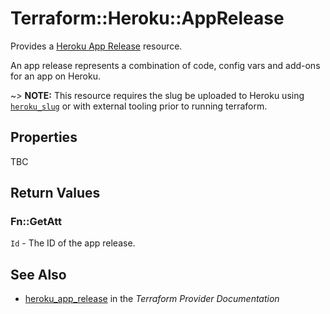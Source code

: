 # Terraform::Heroku::AppRelease

Provides a [Heroku App Release](https://devcenter.heroku.com/articles/platform-api-reference#release)
resource.

An app release represents a combination of code, config vars and add-ons for an app on Heroku.

~> **NOTE:** This resource requires the slug be uploaded to Heroku using [`heroku_slug`](slug.html) or with external tooling prior to running terraform.

## Properties

TBC

## Return Values

### Fn::GetAtt

`Id` - The ID of the app release.

## See Also

* [heroku_app_release](https://www.terraform.io/docs/providers/heroku/r/app_release.html) in the _Terraform Provider Documentation_
